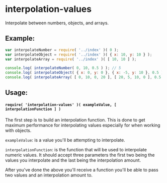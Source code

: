 interpolation-values
====================

Interpolate between numbers, objects, and arrays.

Example:
------
```javascript
var interpolateNumber = require( '../index' )( 0 );
var interpolateObject = require( '../index' )( { x: 10, y: 10 } );
var interpolateArray = require( '../index' )( [ 10, 10 ] );

console.log( interpolateNumber( 0, 10, 0.5 ) ); // 5
console.log( interpolateObject( { x: 0, y: 0 }, { x: -5, y: 10 }, 0.5 ) ); // { x: -2.5, y: 5 }
console.log( interpolateArray( [ 0, 10, 0, 20 ], [ 20, 5, 10, 0 ], 0.5 ) ); // [ 10, 7.5, 5, 10 ]
```

Usage:
------
#### `require( 'interpolation-values' )( exampleValue, [ interpolationFunction ] )` #### 

The first step is to build an interpolation function. This is done to get maximum performance for interpolating values
especially for when working with objects. 

`exampleValue`: is a value you'll be attempting to interpolate.

`interpolationFunction`: is the function that will be used to interpolate numeric values. It should accept three parameters
the first two being the values you interpolate and the last being the interpolation amount.

After you've done the above you'll receive a function you'll be able to pass two values and an interpolation amount to.